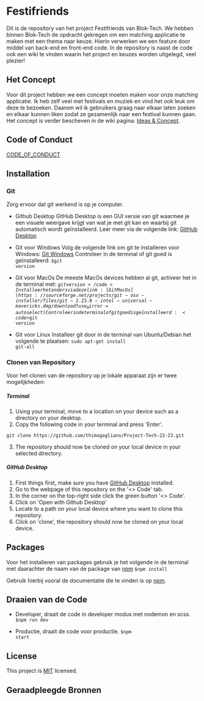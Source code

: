 # Festifriends

Dit is de repository van het project Festifriends van Blok-Tech. We hebben binnen Blok-Tech de opdracht gekregen om een matching applicatie te maken met een thema naar keuze. Hierin verwerken we een feature door middel van back-end en front-end code. In de repository is naast de code ook een wiki te vinden waarin het project en keuzes worden uitgelegd, veel plezier!

## Het Concept
Voor dit project hebben we een concept moeten maken voor onze matching applicatie. Ik heb zelf veel met festivals en muziek en vind het ook leuk om deze te bezoeken. Daarom wil ik gebruikers graag naar elkaar laten zoeken en elkaar kunnen liken zodat ze gezamenlijk naar een festival kunnen gaan. Het concept is verder bescheven in de wiki pagina: [Ideas & Concept](https://github.com/thimogagliano/Project-Tech-22-23/wiki/Concept).

## Code of Conduct
[CODE_OF_CONDUCT](https://github.com/thimogagliano/Project-Tech-22-23/blob/main/CODE_OF_CONDUCT.md)

## Installation

### Git
Zorg ervoor dat git werkend is op je computer.

* Github Desktop
GitHub Desktop is een GUI versie van git waarmee je een visuele weergave krijgt van wat je met git kan en waarbij git automatisch wordt geïnstalleerd. Leer meer via de volgende link: [GitHub Desktop](https://desktop.github.com/)

* Git voor Windows
Volg de volgende link om git te installeren voor Windows: [Git Windows](https://gitforwindows.org/)
Controleer in de terminal of git goed is geïnstalleerd:
<code>$git version</code>

* Git voor MacOs
De meeste MacOs devices hebben al git, activeer het in de terminal met:
<code>$git version</code>
Installeer het anders via deze link: [Git MacOs](https://sourceforge.net/projects/git-osx-installer/files/git-2.23.0-intel-universal-mavericks.dmg/download?use_mirror=autoselect)
Controleer in de terminal of git goed is geïnstalleerd:
<code>$git version</code>

* Git voor Linux
Installeer git door in de terminal van Ubuntu/Debian het volgende te plaatsen:
<code>sudo apt-get install git-all</code>

### Clonen van Repository
Voor het clonen van de repository op je lokale apparaat zijn er twee mogelijkheden:

##### Terminal
1. Using your terminal, move to a location on your device such as a directory on your desktop.
2. Copy the following code in your terminal and press 'Enter'. 
```
git clone https://github.com/thimogagliano/Project-Tech-22-23.git
```
3. The repository should now be cloned on your local device in your selected directory.

##### GitHub Desktop
1. First things first, make sure you have [GitHub Desktop](https://desktop.github.com/) installed.
2. Go to the webpage of this repository on the '<> Code' tab.
3. In the corner on the top-right side click the green button '<> Code'.
4. Click on 'Open with Github Desktop'
5. Locate to a path on your local device where you want to clone this repository.
6. Click on 'clone', the repository should now be cloned on your local device.

## Packages
Voor het installeren van packages gebruik je het volgende in de terminal met daarachter de naam van de package van [npm](https://www.npmjs.com/)
<code>$npm install</code>

Gebruik hierbij vooral de documentatie die te vinden is op [npm](https://www.npmjs.com/).

## Draaien van de Code
* Developer, draait de code in developer modus met nodemon en scss.
<code>$npm run dev</code>

* Productie, draait de code voor productie.
<code>$npm start</code>

## License
This project is [MIT](https://github.com/thimogagliano/Project-Tech-22-23/blob/main/LICENSE) licensed.

## Geraadpleegde Bronnen



